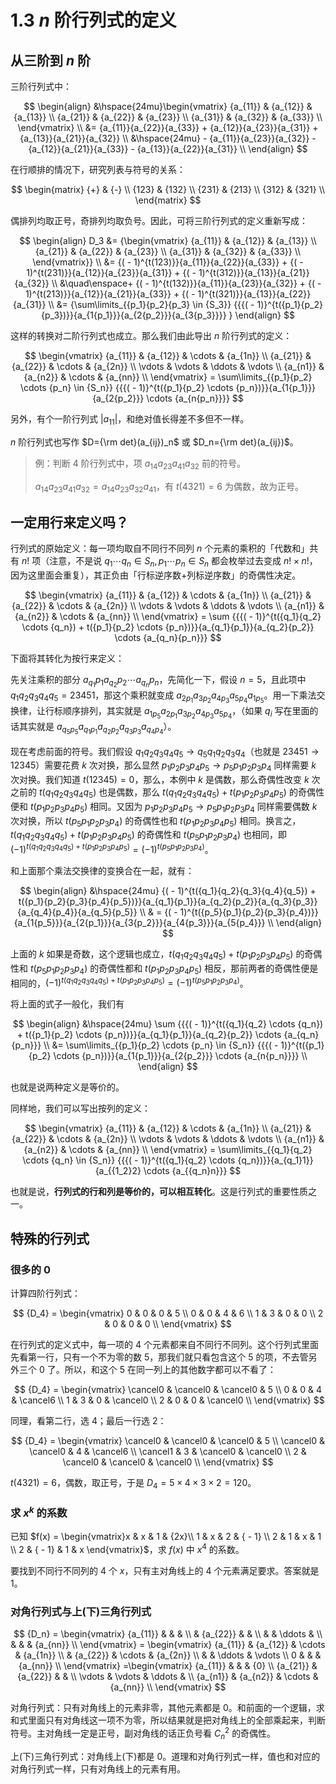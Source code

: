 # 1.3 $n$ 阶行列式的定义

## 从三阶到 $n$ 阶

三阶行列式中：

$$
\begin{align}
 &\hspace{24mu}\begin{vmatrix}
   {a_{11}} & {a_{12}} & {a_{13}}  \\
   {a_{21}} & {a_{22}} & {a_{23}}  \\
   {a_{31}} & {a_{32}} & {a_{33}}  \\
 \end{vmatrix} \\
   &= {a_{11}}{a_{22}}{a_{33}} + {a_{12}}{a_{23}}{a_{31}} + {a_{13}}{a_{21}}{a_{32}} \\
   &\hspace{24mu} - {a_{11}}{a_{23}}{a_{32}} - {a_{12}}{a_{21}}{a_{33}} - {a_{13}}{a_{22}}{a_{31}} \\
\end{align}
$$

在行顺排的情况下，研究列表与符号的关系：

$$
\begin{matrix}
  {+}  &  {-}   \\
  {123} & {132}  \\
  {231} & {213}  \\
  {312} & {321}  \\
\end{matrix}
$$

偶排列均取正号，奇排列均取负号。因此，可将三阶行列式的定义重新写成：

$$
\begin{align}
D_3 &= {\begin{vmatrix}
   {a_{11}} & {a_{12}} & {a_{13}}  \\
   {a_{21}} & {a_{22}} & {a_{23}}  \\
   {a_{31}} & {a_{32}} & {a_{33}}  \\
 \end{vmatrix}} \\
 &= {( - 1)^{t(123)}}{a_{11}}{a_{22}}{a_{33}} + {( - 1)^{t(231)}}{a_{12}}{a_{23}}{a_{31}} + {( - 1)^{t(312)}}{a_{13}}{a_{21}}{a_{32}} \\
 &\quad\enspace+ {( - 1)^{t(132)}}{a_{11}}{a_{23}}{a_{32}} + {( - 1)^{t(213)}}{a_{12}}{a_{21}}{a_{33}} + {( - 1)^{t(321)}}{a_{13}}{a_{22}}{a_{31}} \\
 &= {\sum\limits_{{p_1}{p_2}{p_3} \in {S_3}} {{{( - 1)}^{t({p_1}{p_2}{p_3})}}{a_{1{p_1}}}{a_{2{p_2}}}{a_{3{p_3}}}} }
\end{align}
$$

这样的转换对二阶行列式也成立。那么我们由此导出 $n$ 阶行列式的定义：

$$
\begin{vmatrix}
   {a_{11}} & {a_{12}} &  \cdots  & {a_{1n}}  \\
   {a_{21}} & {a_{22}} &  \cdots  & {a_{2n}}  \\
    \vdots  &  \vdots  &  \ddots  &  \vdots   \\
   {a_{n1}} & {a_{n2}} &  \cdots  & {a_{nn}}  \\
 \end{vmatrix} = \sum\limits_{{p_1}{p_2} \cdots {p_n} \in {S_n}} {{{( - 1)}^{t({p_1}{p_2} \cdots {p_n})}}{a_{1{p_1}}}{a_{2{p_2}}} \cdots {a_{n{p_n}}}}
$$

另外，有个一阶行列式 $| {a_{11}} |$，和绝对值长得差不多但不一样。

$n$ 阶行列式也写作 $D={\rm det}(a_{ij})_n$ 或 $D_n={\rm det}(a_{ij})$。

> 例：判断 4 阶行列式中，项 $a_{14}a_{23}a_{41}a_{32}$ 前的符号。
>
> $a_{14}a_{23}a_{41}a_{32}=a_{14}a_{23}a_{32}a_{41}$，有 $t(4321)=6$ 为偶数，故为正号。

## 一定用行来定义吗？

行列式的原始定义：每一项均取自不同行不同列 $n$ 个元素的乘积的「代数和」共有 $n!$ 项（注意，不是说 $q_1 \cdots q_n \in S_n,p_1 \cdots p_n \in S_n$ 都会枚举过去变成 $n! \times n!$，因为这里面会重复），其正负由「行标逆序数+列标逆序数」的奇偶性决定。

$$
\begin{vmatrix}
   {a_{11}} & {a_{12}} &  \cdots  & {a_{1n}}  \\
   {a_{21}} & {a_{22}} &  \cdots  & {a_{2n}}  \\
    \vdots  &  \vdots  &  \ddots  &  \vdots   \\
   {a_{n1}} & {a_{n2}} &  \cdots  & {a_{nn}}  \\
 \end{vmatrix} = \sum {{{( - 1)}^{t({q_1}{q_2} \cdots {q_n}) + t({p_1}{p_2} \cdots {p_n})}}{a_{q_1}{p_1}}{a_{q_2}{p_2}} \cdots {a_{q_n}{p_n}}}
$$

下面将其转化为按行来定义：

先关注乘积的部分 ${a_{q_1}{p_1}}{a_{q_2}{p_2}} \cdots {a_{q_n}{p_n}}$，先简化一下，假设 $n=5$，且此项中 $q_1 q_2 q_3 q_4 q_5=23451$，那这个乘积就变成 $a_{2p_1}a_{3p_2}a_{4p_3}a_{5p_4}a_{1p_5}$。用一下乘法交换律，让行标顺序排列，其实就是 $a_{1p_5}a_{2p_1}a_{3p_2}a_{4p_3}a_{5p_4}$，（如果 $q_i$ 写在里面的话其实就是 $a_{q_5p_5}a_{q_1p_1}a_{q_2p_2}a_{q_3p_3}a_{q_4p_4}$）。

现在考虑前面的符号。我们假设 ${q_1}{q_2}{q_3}{q_4}{q_5} \to {q_5}{q_1}{q_2}{q_3}{q_4}$（也就是 $23451 \to 12345$）需要花费 $k$ 次对换，那么显然 ${p_1}{p_2}{p_3}{p_4}{p_5} \to {p_5}{p_1}{p_2}{p_3}{p_4}$ 同样需要 $k$ 次对换。我们知道 $t(12345)=0$，那么，本例中 $k$ 是偶数，那么奇偶性改变 $k$ 次之前的 $t({q_1}{q_2}{q_3}{q_4}{q_5})$ 也是偶数，那么 $t({q_1}{q_2}{q_3}{q_4}{q_5})+t({p_1}{p_2}{p_3}{p_4}{p_5})$ 的奇偶性便和 $t({p_1}{p_2}{p_3}{p_4}{p_5})$ 相同。又因为 ${p_1}{p_2}{p_3}{p_4}{p_5} \to {p_5}{p_1}{p_2}{p_3}{p_4}$ 同样需要偶数 $k$ 次对换，所以 $t({p_5}{p_1}{p_2}{p_3}{p_4})$ 的奇偶性也和 $t({p_1}{p_2}{p_3}{p_4}{p_5})$ 相同。换言之，$t({q_1}{q_2}{q_3}{q_4}{q_5})+t({p_1}{p_2}{p_3}{p_4}{p_5})$ 的奇偶性和 $t({p_5}{p_1}{p_2}{p_3}{p_4})$ 也相同，即 $(-1)^{t({q_1}{q_2}{q_3}{q_4}{q_5})+t({p_1}{p_2}{p_3}{p_4}{p_5})}=(-1)^{t({p_5}{p_1}{p_2}{p_3}{p_4})}$。

和上面那个乘法交换律的变换合在一起，就有：

$$
\begin{align}
  &\hspace{24mu} {( - 1)^{t({q_1}{q_2}{q_3}{q_4}{q_5}) + t({p_1}{p_2}{p_3}{p_4}{p_5})}}{a_{q_1}{p_1}}{a_{q_2}{p_2}}{a_{q_3}{p_3}}{a_{q_4}{p_4}}{a_{q_5}{p_5}}  \\
  &  = {( - 1)^{t({p_5}{p_1}{p_2}{p_3}{p_4})}}{a_{1{p_5}}}{a_{2{p_1}}}{a_{3{p_2}}}{a_{4{p_3}}}{a_{5{p_4}}} \\
\end{align}
$$

上面的 $k$ 如果是奇数，这个逻辑也成立，$t({q_1}{q_2}{q_3}{q_4}{q_5})+t({p_1}{p_2}{p_3}{p_4}{p_5})$ 的奇偶性和 $t({p_5}{p_1}{p_2}{p_3}{p_4})$ 的奇偶性都和 $t({p_1}{p_2}{p_3}{p_4}{p_5})$ 相反，那前两者的奇偶性便是相同的，$(-1)^{t({q_1}{q_2}{q_3}{q_4}{q_5})+t({p_1}{p_2}{p_3}{p_4}{p_5})}=(-1)^{t({p_5}{p_1}{p_2}{p_3}{p_4})}$。

将上面的式子一般化，我们有

$$
\begin{align}
  &\hspace{24mu} \sum {{{( - 1)}^{t({q_1}{q_2} \cdots {q_n}) + t({p_1}{p_2} \cdots {p_n})}}{a_{q_1}{p_1}}{a_{q_2}{p_2}} \cdots {a_{q_n}{p_n}}}   \\
  &= \sum\limits_{{p_1}{p_2} \cdots {p_n} \in {S_n}} {{{( - 1)}^{t({p_1}{p_2} \cdots {p_n})}}{a_{1{p_1}}}{a_{2{p_2}}} \cdots {a_{n{p_n}}}}  \\
\end{align}
$$

也就是说两种定义是等价的。

同样地，我们可以写出按列的定义：

$$
\begin{vmatrix}
   {a_{11}} & {a_{12}} &  \cdots  & {a_{1n}}  \\
   {a_{21}} & {a_{22}} &  \cdots  & {a_{2n}}  \\
    \vdots  &  \vdots  &  \ddots  &  \vdots   \\
   {a_{n1}} & {a_{n2}} &  \cdots  & {a_{nn}}  \\
 \end{vmatrix} = \sum\limits_{{q_1}{q_2} \cdots {q_n} \in {S_n}} {{{( - 1)}^{t({q_1}{q_2} \cdots {q_n})}}{a_{q_1}1}}{a_{{1_2}2} \cdots {a_{{q_n}n}}}
$$

也就是说，**行列式的行和列是等价的，可以相互转化**。这是行列式的重要性质之一。

## 特殊的行列式

### 很多的 $0$

计算四阶行列式：

$$
{D_4} = \begin{vmatrix}
   0 & 0 & 0 & 5  \\
   0 & 0 & 4 & 6  \\
   1 & 3 & 0 & 0  \\
   2 & 0 & 0 & 0  \\
 \end{vmatrix}
$$

在行列式的定义式中，每一项的 4 个元素都来自不同行不同列。这个行列式里面先看第一行，只有一个不为零的数 $5$，那我们就只看包含这个 $5$ 的项，不去管另外三个 $0$ 了。所以，和这个 $5$ 在同一列上的其他数字都可以不看了：

$$
{D_4} = \begin{vmatrix}
   \cancel0 & \cancel0 & \cancel0 & 5  \\
   0 & 0 & 4 & \cancel6  \\
   1 & 3 & 0 & \cancel0  \\
   2 & 0 & 0 & \cancel0  \\
 \end{vmatrix}
$$

同理，看第二行，选 $4$；最后一行选 $2$：

$$
{D_4} = \begin{vmatrix}
   \cancel0 & \cancel0 & \cancel0 & 5  \\
   \cancel0 & \cancel0 & 4 & \cancel6  \\
   \cancel1 & 3 & \cancel0 & \cancel0  \\
   2 & \cancel0 & \cancel0 & \cancel0  \\
 \end{vmatrix}
$$

$t(4321)=6$，偶数，取正号，于是 $D_4=5\times4\times3\times2=120$。

### 求 $x^k$ 的系数

已知 $f(x) = \begin{vmatrix}x & x & 1 & {2x}\\  1 & x & 2 & { - 1}  \\    2 & 1 & x & 1  \\    2 & { - 1} & 1 & x  \end{vmatrix}$，求 $f(x)$ 中 $x^4$ 的系数。

要找到不同行不同列的 4 个 $x$，只有主对角线上的 4 个元素满足要求。答案就是 $1$。

### 对角行列式与上(下)三角行列式

$$
{D_n} = \begin{vmatrix}
   {a_{11}} &  &  &   \\
    & {a_{22}} &  &   \\
    &  &  \ddots  &   \\
    &  &  & {a_{nn}}  \\
 \end{vmatrix}
 = \begin{vmatrix}
   {a_{11}} & {a_{12}} &  \cdots  & {a_{1n}}  \\
    & {a_{22}} &  \cdots  & {a_{2n}}  \\
    &  &  \ddots  &  \vdots   \\
   0 &  &  & {a_{nn}}  \\
 \end{vmatrix}
 =\begin{vmatrix}
   {a_{11}} &  &  & {0}  \\
   {a_{21}} & {a_{22}} &  &   \\
    \vdots  &  \vdots  &  \ddots  &   \\
   {a_{n1}} & {a_{n2}} &  \cdots  & {a_{nn}}  \\
 \end{vmatrix}
$$

对角行列式：只有对角线上的元素非零，其他元素都是 $0$。和前面的一个逻辑，求和式里面只有对角线这一项不为零，所以结果就是把对角线上的全部乘起来，判断符号。主对角线一定是正号，副对角线的话正负号看 $C_n^2$ 的奇偶性。

上(下)三角行列式：对角线上(下)都是 $0$。道理和对角行列式一样，值也和对应的对角行列式一样，只有对角线上的元素有用。
